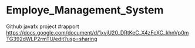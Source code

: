 # Employe_Management_System
Github javafx project
#rapport
https://docs.google.com/document/d/1xvjU20_DRtKeC_X4zFcXC_khnVp0mTG392dWLP2rmTU/edit?usp=sharing

